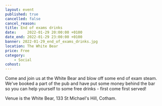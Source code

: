```yaml
---
layout: event
published: true
cancelled: false
cancel_reason:
title: End of exams drinks
date:     2022-01-29 20:00:00 +0100
date_end: 2022-01-29 23:00:00 +0100
banner: 2022-01-29_end_of_exams_drinks.jpg
location: The White Bear
price: Free
category:
    - Social
cohost:
---
```

Come and join us at the White Bear and blow off some end of exam steam. We've booked a part of the pub
and have put some money behind the bar so you can help yourself to some free drinks - first come first served!

Venue is the White Bear, 133 St Michael's Hill, Cotham.